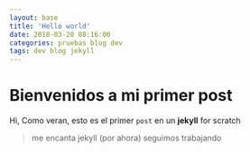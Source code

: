 ```yaml
---
layout: base
title: 'Hello world'
date: 2018-03-20 08:16:00
categories: pruebas blog dev
tags: dev blog jekyll
---
```


# Bienvenidos a mi primer post
Hi, Como veran, esto es el primer `post` en un  **jekyll** for scratch
> me encanta jekyll (por ahora)
seguimos trabajando
